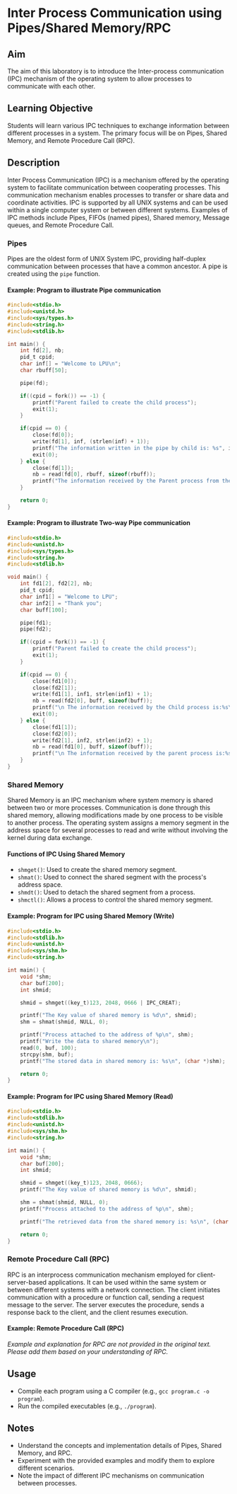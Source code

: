 # Inter Process Communication using Pipes/Shared Memory/RPC

## Aim
The aim of this laboratory is to introduce the Inter-process communication (IPC) mechanism of the operating system to allow processes to communicate with each other.

## Learning Objective
Students will learn various IPC techniques to exchange information between different processes in a system. The primary focus will be on Pipes, Shared Memory, and Remote Procedure Call (RPC).

## Description
Inter Process Communication (IPC) is a mechanism offered by the operating system to facilitate communication between cooperating processes. This communication mechanism enables processes to transfer or share data and coordinate activities. IPC is supported by all UNIX systems and can be used within a single computer system or between different systems. Examples of IPC methods include Pipes, FIFOs (named pipes), Shared memory, Message queues, and Remote Procedure Call.

### Pipes
Pipes are the oldest form of UNIX System IPC, providing half-duplex communication between processes that have a common ancestor. A pipe is created using the `pipe` function.

#### Example: Program to illustrate Pipe communication
```c
#include<stdio.h>
#include<unistd.h>
#include<sys/types.h>
#include<string.h>
#include<stdlib.h>

int main() {
    int fd[2], nb;
    pid_t cpid;
    char inf[] = "Welcome to LPU\n";
    char rbuff[50];

    pipe(fd);

    if((cpid = fork()) == -1) {
        printf("Parent failed to create the child process");
        exit(1);
    }

    if(cpid == 0) {
        close(fd[0]);
        write(fd[1], inf, (strlen(inf) + 1));
        printf("The information written in the pipe by child is: %s", inf);
        exit(0);
    } else {
        close(fd[1]);
        nb = read(fd[0], rbuff, sizeof(rbuff));
        printf("The information received by the Parent process from the pipe is: %s", rbuff);
    }

    return 0;
}
```

#### Example: Program to illustrate Two-way Pipe communication
```c
#include<stdio.h>
#include<unistd.h>
#include<sys/types.h>
#include<string.h>
#include<stdlib.h>

void main() {
    int fd1[2], fd2[2], nb;
    pid_t cpid;
    char inf1[] = "Welcome to LPU";
    char inf2[] = "Thank you";
    char buff[100];

    pipe(fd1);
    pipe(fd2);

    if((cpid = fork()) == -1) {
        printf("Parent failed to create the child process");
        exit(1);
    }

    if(cpid == 0) {
        close(fd1[0]);
        close(fd2[1]);
        write(fd1[1], inf1, strlen(inf1) + 1);
        nb = read(fd2[0], buff, sizeof(buff));
        printf("\n The information received by the Child process is:%s\n", buff);
        exit(0);
    } else {
        close(fd1[1]);
        close(fd2[0]);
        write(fd2[1], inf2, strlen(inf2) + 1);
        nb = read(fd1[0], buff, sizeof(buff));
        printf("\n The information received by the parent process is:%s\n", buff);
    }
}
```

### Shared Memory
Shared Memory is an IPC mechanism where system memory is shared between two or more processes. Communication is done through this shared memory, allowing modifications made by one process to be visible to another process. The operating system assigns a memory segment in the address space for several processes to read and write without involving the kernel during data exchange.

#### Functions of IPC Using Shared Memory
- `shmget()`: Used to create the shared memory segment.
- `shmat()`: Used to connect the shared segment with the process's address space.
- `shmdt()`: Used to detach the shared segment from a process.
- `shmctl()`: Allows a process to control the shared memory segment.

#### Example: Program for IPC using Shared Memory (Write)
```c
#include<stdio.h>
#include<stdlib.h>
#include<unistd.h>
#include<sys/shm.h>
#include<string.h>

int main() {
    void *shm;
    char buf[200];
    int shmid;

    shmid = shmget((key_t)123, 2048, 0666 | IPC_CREAT);

    printf("The Key value of shared memory is %d\n", shmid);
    shm = shmat(shmid, NULL, 0);

    printf("Process attached to the address of %p\n", shm);
    printf("Write the data to shared memory\n");
    read(0, buf, 100);
    strcpy(shm, buf);
    printf("The stored data in shared memory is: %s\n", (char *)shm);

    return 0;
}
```

#### Example: Program for IPC using Shared Memory (Read)
```c
#include<stdio.h>
#include<stdlib.h>
#include<unistd.h>
#include<sys/shm.h>
#include<string.h>

int main() {
    void *shm;
    char buf[200];
    int shmid;

    shmid = shmget((key_t)123, 2048, 0666);
    printf("The Key value of shared memory is %d\n", shmid);

    shm = shmat(shmid, NULL, 0);
    printf("Process attached to the address of %p\n", shm);

    printf("The retrieved data from the shared memory is: %s\n", (char *)shm);

    return 0;
}
```

### Remote Procedure Call (RPC)
RPC is an interprocess communication mechanism employed for client-server-based applications. It can be used within the same system or between different systems with a network connection. The client initiates communication with a procedure or function call, sending a request message to the server. The server executes the procedure, sends a response back to the client, and the client resumes execution.

#### Example: Remote Procedure Call (RPC)
*Example and explanation for RPC are not provided in the original text. Please add them based on your understanding of RPC.*

## Usage
- Compile each program using a C compiler (e.g., `gcc program.c -o program`).
- Run the compiled executables (e.g., `./program`).

## Notes
- Understand the concepts and implementation details of Pipes, Shared Memory, and RPC.
- Experiment with the provided examples and modify them to explore different scenarios.
- Note the impact of different IPC mechanisms on communication between processes.

